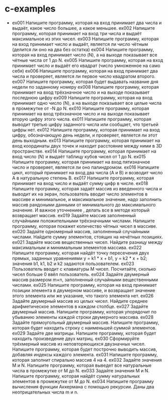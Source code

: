 # c-examples
* ex001 Напишите программу, которая на вход принимает два числа и выдаёт, какое число большее, а какое меньшее.
ex002 Напишите программу, которая принимает на вход три числа и выдаёт максимальное из этих чисел.
ex003 Напишите программу, которая на вход принимает число и выдаёт, является ли число чётным (делится ли оно на два без остатка)
ex004 Напишите программу, которая на вход принимает число (N), а на выходе показывает все чётные числа от 1 до N.
ex005 Напишите программу, которая на вход принимает число и выдаёт его квадрат (число умноженное на само себя)
ex006 Напишите программу, которая на вход принимает два числа и проверяет, является ли первое число квадратом второго.
ex007 Напишите программу, которая будет выдавать название дня недели по заданному номеру
ex008 Напишите программу, которая принимает на вход трёхзначное число и на выходе показывает последнюю цифру
ex009 Напишите программу, которая на вход принимает одно число (N), а на выходе показывает все целые числа в промежутке от -N до N.
ex010 Напишите программу, которая принимает на вход трёхзначное число и на выходе показывает вторую цифру этого числа.
ex011 Напишите программу, которая выводит третью цифру заданного числа или сообщает, что третьей цифры нет.
ex012 Напишите программу, которая принимает на вход цифру, обозначающую день недели, и проверяет, является ли этот день выходным.
ex013 Напишите программу, которая принимает на вход координаты двух точек и находит расстояние между ними в 3D пространстве.
ex014 Напишите программу, которая принимает на вход число (N) и выдаёт таблицу кубов чисел от 1 до N.
ex015 Напишите программу, которая принимает на вход пятизначное число и проверяет, является ли оно палиндромом.
ex016 Напишите цикл, который принимает на вход два числа (A и B) и возводит число A в натуральную степень B.
ex017 Напишите программу, которая принимает на вход число и выдаёт сумму цифр в числе.
ex018 Напишите программу, которая задаёт массив из введенного числа и выводит их на экран, пользователь вводит число элементов в массиве и минимальное, и максимальное значение, 
      надо заполнить массив рандоными данными от минимального до максимального значение. И важное уточнениее , делать все в методе который возвращает массив.
ex019 Задайте массив заполненный случайными положительными трёхзначными числами. Напишите программу, которая покажет количество чётных чисел в массиве.
ex020 Задайте одномерный массив, заполненный случайными числами. Найдите сумму элементов, стоящих на нечётных позициях.
ex021 Задайте массив вещественных чисел. Найдите разницу между максимальным и минимальным элементов массива.
ex022 Напишите программу, которая найдёт точку пересечения двух прямых, заданных уравнениями y = k1 * x + b1, y = k2 * x + b2; значения b1, k1, b2 и k2 задаются пользователем.
ex023 Пользователь вводит с клавиатуры M чисел. Посчитайте, сколько чисел больше 0 ввёл пользователь.
ex024 Задайте двумерный массив размером m×n, заполненный случайными вещественными числами.
ex025 Напишите программу, которая на вход принимает позиции элемента в двумерном массиве, и возвращает значение этого элемента или же указание, что такого элемента нет.
ex026 Задайте двумерный массив из целых чисел. Найдите среднее арифметическое элементов в каждом столбце.
ex027 Задайте двумерный массив. Напишите программу, которая упорядочит по убыванию элементы каждой строки двумерного массива.
ex028 Задайте прямоугольный двумерный массив. Напишите программу, которая будет находить строку с наименьшей суммой элементов.
ex029 Задайте две матрицы. Напишите программу, которая будет находить произведение двух матриц.
ex030 Сформируйте трёхмерный массив из неповторяющихся двузначных чисел. Напишите программу, которая будет построчно выводить массив, добавляя индексы каждого элемента.
ex031 Напишите программу, которая заполнит спирально массив 4 на 4.
ex032 Задайте значения M и N. Напишите программу, которая выведет все натуральные числа в промежутке от M до N.
ex033 Задайте значения M и N. Напишите программу, которая найдёт сумму натуральных элементов в промежутке от M до N.
ex034 Напишите программу вычисления функции Аккермана с помощью рекурсии. Даны два неотрицательных числа m и n.
